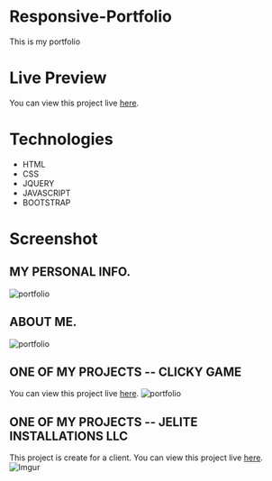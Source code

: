 # Responsive-Portfolio

This is my portfolio 

# Live Preview 
You can view this project live [here](https://ayodipeadeyemi.com/).

# Technologies
* HTML
* CSS
* JQUERY
* JAVASCRIPT
* BOOTSTRAP

# Screenshot

## MY PERSONAL INFO.
![portfolio]([Imgur](https://i.imgur.com/lQEjqmS.png))

## ABOUT ME.
![portfolio](https://i.imgur.com/CxY46Nb.png)

## ONE OF MY PROJECTS -- CLICKY GAME
You can view this project live [here](https://aayodipe.github.io/Clicky-Game/).
![portfolio](https://i.imgur.com/8cSh4bX.png)


## ONE OF MY PROJECTS -- JELITE INSTALLATIONS LLC
This project is create for a client.
You can view this project live [here](https://Jeliteinstallationsllc.com/).
![Imgur](https://i.imgur.com/t5o8wbz.png)

